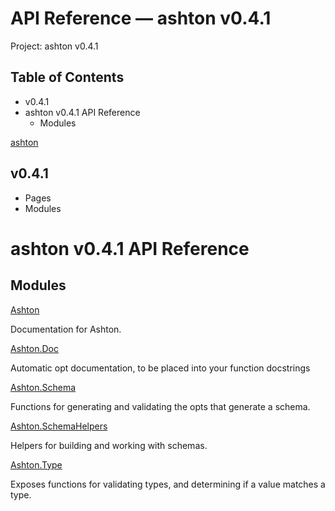 # API Reference — ashton v0.4.1

Project: ashton v0.4.1

## Table of Contents

  - v0.4.1
- ashton v0.4.1 API Reference
  - Modules

[ ashton ](external_link)

##  v0.4.1 

  * Pages
  * Modules






#  ashton v0.4.1 API Reference 

##  Modules 

[Ashton](external_link)

Documentation for Ashton.

[Ashton.Doc](external_link)

Automatic opt documentation, to be placed into your function docstrings

[Ashton.Schema](external_link)

Functions for generating and validating the opts that generate a schema.

[Ashton.SchemaHelpers](external_link)

Helpers for building and working with schemas.

[Ashton.Type](external_link)

Exposes functions for validating types, and determining if a value matches a type.
